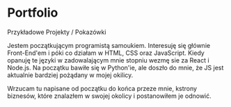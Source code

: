 # Portfolio
Przykładowe Projekty / Pokazówki

Jestem początkującym programistą samoukiem.
Interesuję się głównie Front-End'em i póki co działam w HTML, CSS oraz JavaScript. Kiedy opanuję te języki w zadowalającym mnie stopniu wezmę sie za React i Node.js.
Na początku bawiłe się w Python'ie, ale doszło do mnie, że JS jest aktualnie bardziej pożądany w mojej okilicy.

Wrzucam tu napisane od początku do końca przeze mnie, kstrony biznesów, które znalazłem w swojej okolicy i postanowiłem je odnowić.
